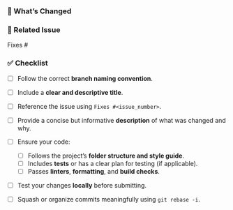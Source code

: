 ### 🔧 What’s Changed

<!-- A brief summary of what this PR does -->

### 📌 Related Issue

Fixes #<issue-number>


### ✅ Checklist

- [ ]  Follow the correct **branch naming convention**.
- [ ]  Include a **clear and descriptive title**.
- [ ]  Reference the issue using `Fixes #<issue_number>`.
- [ ]  Provide a concise but informative **description** of what was changed and why.
- [ ]  Ensure your code:
    - [ ]  Follows the project’s **folder structure and style guide**.
    - [ ]  Includes **tests** or has a clear plan for testing (if applicable).
    - [ ]  Passes **linters**, **formatting**, and **build checks**.
- [ ]  Test your changes **locally** before submitting.
- [ ]  Squash or organize commits meaningfully using `git rebase -i`.

